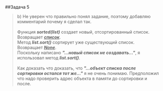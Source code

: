 ##Задача 5

>b) Не уверен что правильно понял задание, поэтому добавляю комментарий почему я сделал так.<br><br>
Функция _**sorted(list)**_ создает новый, отсортированный список. Возвращает <u>_**список**_</u>.<br>
Метод _**list.sort()**_ сортирует уже существующий список. Возвращает <u>_**None**_</u>.<br>
Поскольку написано _**"...новый список не создавать..."**_, я использовал метод _**list.sort()**_.<br><br>
Как доказать что доказать, что _**"...объект списка после сортировки остался тот же..."**_ я не очень понимаю.
Предположил что надо проверить адрес объекта в памяти до сортировки и после. 